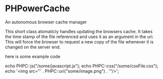 PHPowerCache
============

An autonomous browser cache manager

This short class atomaticly handles updating the browsers cache. It takes the time stamp of the file referenced and uses it as an argument in the uri. This will force the browser to request a new copy of the file whenever it is changed on the server end. 

here is some example code

  echo PHPC::js("/some/javascript.js");
  echo PHPC::css("/some/cssFile.css");
  echo '<img src="' . PHPC::uri("some/image.png") . '"/>';
